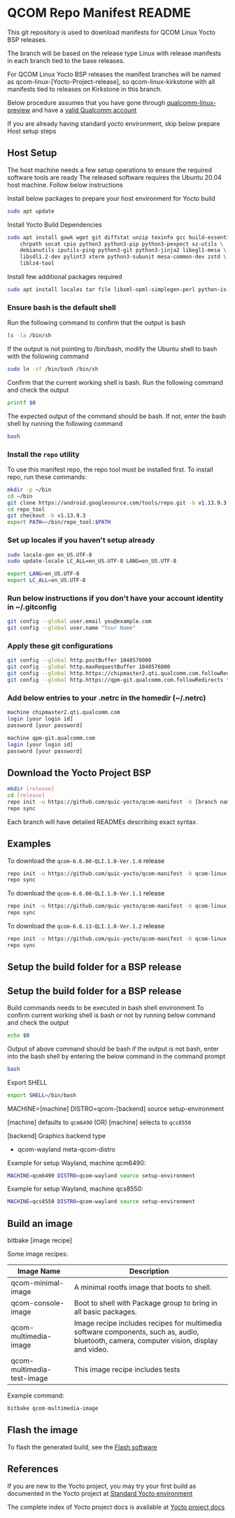 # QCOM Repo Manifest README

This git repository is used to download manifests for QCOM Linux Yocto BSP releases.

The branch will be based on the release type Linux with release manifests in each branch tied to the base releases.

For QCOM Linux Yocto BSP releases the manifest branches will be named as qcom-linux-[Yocto-Project-release],
so qcom-linux-kirkstone with all manifests tied to releases on Kirkstone in this branch.

Below procedure assumes that you have gone through [qualcomm-linux-preview](https://www.qualcomm.com/products/internet-of-things/industrial/building-enterprise/qualcomm-linux-preview) and have a [valid Qualcomm account](https://www.qualcomm.com/support)

If you are already having standard yocto environment, skip below prepare Host setup steps

## Host Setup

The host machine needs a few setup operations to ensure the required software tools are ready
The released software requires the Ubuntu 20.04 host machine. Follow below instructions

Install below packages to prepare your host environment for Yocto build

```bash
sudo apt update
```

Install Yocto Build Dependencies
```bash
sudo apt install gawk wget git diffstat unzip texinfo gcc build-essential \
    chrpath socat cpio python3 python3-pip python3-pexpect xz-utils \
    debianutils iputils-ping python3-git python3-jinja2 libegl1-mesa \
    libsdl1.2-dev pylint3 xterm python3-subunit mesa-common-dev zstd \
    liblz4-tool
```

Install few additional packages required
```bash
sudo apt install locales tar file libxml-opml-simplegen-perl python-is-python3
```

### Ensure bash is the default shell
Run the following command to confirm that the output is bash

```bash
ls -la /bin/sh
```

If the output is not pointing to /bin/bash, modify the Ubuntu shell to bash with the following command

```bash
sudo ln -sf /bin/bash /bin/sh
```

Confirm that the current working shell is bash. Run the following command and check the output

```bash
printf $0
```

The expected output of the command should be bash. If not, enter the bash shell by running the following command

```bash
bash
```

### Install the `repo` utility

To use this manifest repo, the repo tool must be installed first.
To install repo, run these commands:

```bash
mkdir -p ~/bin
cd ~/bin
git clone https://android.googlesource.com/tools/repo.git -b v1.13.9.3 repo_tool
cd repo_tool
git checkout -b v1.13.9.3
export PATH=~/bin/repo_tool:$PATH
```

### Set up locales if you haven't setup already

```bash
sudo locale-gen en_US.UTF-8
sudo update-locale LC_ALL=en_US.UTF-8 LANG=en_US.UTF-8

export LANG=en_US.UTF-8
export LC_ALL=en_US.UTF-8
```

### Run below instructions if you don't have your account identity in ~/.gitconfig

```bash
git config --global user.email you@example.com
git config --global user.name "Your Name"
```

### Apply these git configurations

```bash
git config --global http.postBuffer 1048576000
git config --global http.maxRequestBuffer 1048576000
git config --global http.https://chipmaster2.qti.qualcomm.com.followRedirects true
git config --global http.https://qpm-git.qualcomm.com.followRedirects true
```

### Add below entries to your .netrc in the homedir (~/.netrc)

```bash
machine chipmaster2.qti.qualcomm.com
login [your login id]
password [your password]

machine qpm-git.qualcomm.com
login [your login id]
password [your password]
```

## Download the Yocto Project BSP

```bash
mkdir [release]
cd [release]
repo init -u https://github.com/quic-yocto/qcom-manifest -b [branch name] -m [release manifest]
repo sync
```

Each branch will have detailed READMEs describing exact syntax.

## Examples

To download the `qcom-6.6.00-QLI.1.0-Ver.1.0` release

```bash
repo init -u https://github.com/quic-yocto/qcom-manifest -b qcom-linux-kirkstone -m qcom-6.6.00-QLI.1.0-Ver.1.0.xml 
repo sync
```

To download the `qcom-6.6.00-QLI.1.0-Ver.1.1` release

```bash
repo init -u https://github.com/quic-yocto/qcom-manifest -b qcom-linux-kirkstone -m qcom-6.6.00-QLI.1.0-Ver.1.1.xml 
repo sync
```

To download the `qcom-6.6.13-QLI.1.0-Ver.1.2` release

```bash
repo init -u https://github.com/quic-yocto/qcom-manifest -b qcom-linux-kirkstone -m qcom-6.6.13-QLI.1.0-Ver.1.2.xml
repo sync
```

## Setup the build folder for a BSP release
## Setup the build folder for a BSP release

Build commands needs to be executed in bash shell environment
To confirm current working shell is bash or not by running below command and check the output

```bash
echo $0
```

Output of above command should be bash
if the output is not bash, enter into the bash shell by entering the below command in the command prompt

```bash
bash
```

Export SHELL
```bash
export SHELL=/bin/bash
```

MACHINE=[machine] DISTRO=qcom-[backend] source setup-environment

[machine]   defaults to `qcm6490`
(OR)
[machine]   selects to `qcs8550`

[backend]   Graphics backend type
- qcom-wayland     meta-qcom-distro

Example for setup Wayland, machine qcm6490:

```bash
MACHINE=qcm6490 DISTRO=qcom-wayland source setup-environment
```

Example for setup Wayland, machine qcs8550:

```bash
MACHINE=qcs8550 DISTRO=qcom-wayland source setup-environment
```

## Build an image

bitbake [image recipe]

Some image recipes:

Image Name           	    	| Description
---------------------	    	|---------------------------------------------------
qcom-minimal-image          	| A minimal rootfs image that boots to shell.
qcom-console-image          	| Boot to shell with Package group to bring in all basic packages.
qcom-multimedia-image       	| Image recipe includes recipes for multimedia software components, such as, audio, bluetooth, camera, computer vision, display and video.
qcom-multimedia-test-image  	| This image recipe includes tests

Example command:

```bash
bitbake qcom-multimedia-image
```

## Flash the image

To flash the generated build, see the [Flash software](https://docs.qualcomm.com/bundle/resource/topics/80-70014-251/flash_rb3_software_0.html)


## References

If you are new to the Yocto project, you may try your first build as documented in the Yocto project at [Standard Yocto environment](https://docs.yoctoproject.org/4.0.14/singleindex.html#document-brief-yoctoprojectqs/index)

The complete index of Yocto project docs is available at [Yocto project docs](https://docs.yoctoproject.org/4.0.14/singleindex.html#welcome-to-the-yocto-project-documentation)
